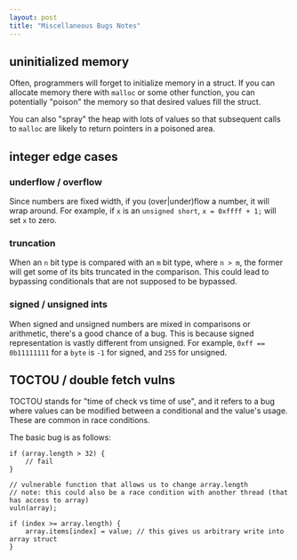 ```yaml
---
layout: post
title: "Miscellaneous Bugs Notes"
---
```


## uninitialized memory
Often, programmers will forget to initialize memory in a struct. If you can allocate memory there with ```malloc``` or some other function, you can potentially "poison" the memory so that desired values fill the struct.

You can also "spray" the heap with lots of values so that subsequent calls to ```malloc``` are likely to return pointers in a poisoned area.

## integer edge cases
### underflow / overflow
Since numbers are fixed width, if you (over|under)flow a number, it will wrap around. For example, if ```x``` is an ```unsigned short```, ```x = 0xffff + 1;``` will set ```x``` to zero.

### truncation
When an ```n``` bit type is compared with an ```m``` bit type, where ```n > m```, the former will get some of its bits truncated in the comparison. This could lead to bypassing conditionals that are not supposed to be bypassed.

### signed / unsigned ints
When signed and unsigned numbers are mixed in comparisons or arithmetic, there's a good chance of a bug. This is because signed representation is vastly different from unsigned. For example, ```0xff == 0b11111111``` for a ```byte``` is ```-1``` for signed, and ```255``` for unsigned.

## TOCTOU / double fetch vulns
TOCTOU stands for "time of check vs time of use", and it refers to a bug where values can be modified between a conditional and the value's usage. These are common in race conditions.

The basic bug is as follows:
```
if (array.length > 32) {
    // fail
}

// vulnerable function that allows us to change array.length
// note: this could also be a race condition with another thread (that has access to array)
vuln(array);

if (index >= array.length) {
    array.items[index] = value; // this gives us arbitrary write into array struct
}
```
